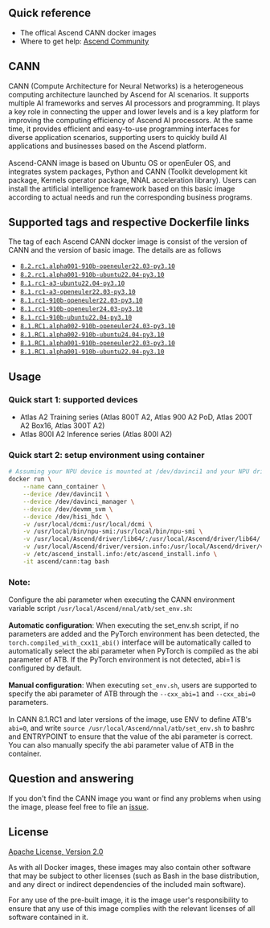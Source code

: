 ## Quick reference
- The offical Ascend CANN docker images
- Where to get help: [Ascend Community](https://www.hiascend.com/forum/)

## CANN
CANN (Compute Architecture for Neural Networks) is a heterogeneous computing architecture launched by Ascend for AI scenarios. It supports multiple AI frameworks and serves AI processors and programming. It plays a key role in connecting the upper and lower levels and is a key platform for improving the computing efficiency of Ascend AI processors. At the same time, it provides efficient and easy-to-use programming interfaces for diverse application scenarios, supporting users to quickly build AI applications and businesses based on the Ascend platform.<br>
<br>
Ascend-CANN image is based on Ubuntu OS or openEuler OS, and integrates system packages, Python and CANN (Toolkit development kit package, Kernels operator package, NNAL acceleration library). Users can install the artificial intelligence framework based on this basic image according to actual needs and run the corresponding business programs.

## Supported tags and respective Dockerfile links
The tag of each Ascend CANN docker image is consist of the version of CANN and the version of basic image. The details are as follows

-	[`8.2.rc1.alpha001-910b-openeuler22.03-py3.10`](https://github.com/Ascend/cann-container-image/blob/main/cann/8.2.rc1.alpha001-910b-openeuler22.03-py3.10/Dockerfile)
-	[`8.2.rc1.alpha001-910b-ubuntu22.04-py3.10`](https://github.com/Ascend/cann-container-image/blob/main/cann/8.2.rc1.alpha001-910b-ubuntu22.04-py3.10/Dockerfile)
-	[`8.1.rc1-a3-ubuntu22.04-py3.10`](https://github.com/Ascend/cann-container-image/blob/main/cann/8.1.rc1-a3-ubuntu22.04-py3.10/Dockerfile)
-	[`8.1.rc1-a3-openeuler22.03-py3.10`](https://github.com/Ascend/cann-container-image/blob/main/cann/8.1.rc1-a3-openeuler22.03-py3.10/Dockerfile)
-	[`8.1.rc1-910b-openeuler22.03-py3.10`](https://github.com/Ascend/cann-container-image/blob/main/cann/8.1.rc1-910b-openeuler22.03-py3.10/Dockerfile)
-	[`8.1.rc1-910b-openeuler24.03-py3.10`](https://github.com/Ascend/cann-container-image/blob/main/cann/8.1.rc1-910b-openeuler24.03-py3.10/Dockerfile)
-	[`8.1.rc1-910b-ubuntu22.04-py3.10`](https://github.com/Ascend/cann-container-image/blob/main/cann/8.1.rc1-910b-ubuntu22.04-py3.10/Dockerfile)
-	[`8.1.RC1.alpha002-910b-openeuler24.03-py3.10`](https://github.com/Ascend/cann-container-image/blob/main/cann/8.1.RC1.alpha002-910b-openeuler24.03-py3.10/Dockerfile)
-	[`8.1.RC1.alpha002-910b-ubuntu24.04-py3.10`](https://github.com/Ascend/cann-container-image/blob/main/cann/8.1.RC1.alpha002-910b-ubuntu24.04-py3.10/Dockerfile)
-	[`8.1.RC1.alpha001-910b-openeuler22.03-py3.10`](https://github.com/Ascend/cann-container-image/blob/main/cann/8.1.RC1.alpha001-910b-openeuler22.03-py3.10/Dockerfile)
-	[`8.1.RC1.alpha001-910b-ubuntu22.04-py3.10`](https://github.com/Ascend/cann-container-image/blob/main/cann/8.1.RC1.alpha001-910b-ubuntu22.04-py3.10/Dockerfile)

## Usage

### Quick start 1: supported devices
- Atlas A2 Training series (Atlas 800T A2, Atlas 900 A2 PoD, Atlas 200T A2 Box16, Atlas 300T A2)
- Atlas 800I A2 Inference series (Atlas 800I A2)

### Quick start 2: setup environment using container

```bash
# Assuming your NPU device is mounted at /dev/davinci1 and your NPU driver is installed at /usr/local/Ascend:
docker run \
    --name cann_container \
    --device /dev/davinci1 \
    --device /dev/davinci_manager \
    --device /dev/devmm_svm \
    --device /dev/hisi_hdc \
    -v /usr/local/dcmi:/usr/local/dcmi \
    -v /usr/local/bin/npu-smi:/usr/local/bin/npu-smi \
    -v /usr/local/Ascend/driver/lib64/:/usr/local/Ascend/driver/lib64/ \
    -v /usr/local/Ascend/driver/version.info:/usr/local/Ascend/driver/version.info \
    -v /etc/ascend_install.info:/etc/ascend_install.info \
    -it ascend/cann:tag bash
```

### Note:
Configure the abi parameter when executing the CANN environment variable script `/usr/local/Ascend/nnal/atb/set_env.sh`:<br>
<br>
**Automatic configuration**: When executing the set_env.sh script, if no parameters are added and the PyTorch environment has been detected, the `torch.compiled_with_cxx11_abi()` interface will be automatically called to automatically select the abi parameter when PyTorch is compiled as the abi parameter of ATB. If the PyTorch environment is not detected, abi=1 is configured by default.<br>
<br>
**Manual configuration**: When executing `set_env.sh`, users are supported to specify the abi parameter of ATB through the `--cxx_abi=1` and `--cxx_abi=0` parameters.<br>
<br>
In CANN 8.1.RC1 and later versions of the image, use ENV to define ATB's `abi=0`, and write `source /usr/local/Ascend/nnal/atb/set_env.sh` to bashrc and ENTRYPOINT to ensure that the value of the abi parameter is correct. You can also manually specify the abi parameter value of ATB in the container.

## Question and answering
If you don't find the CANN image you want or find any problems when using the image, please feel free to file an [issue](https://github.com/Ascend/cann-container-image/issues).

## License
[Apache License, Version 2.0](https://github.com/Ascend/cann-container-image/blob/main/LICENSE)

As with all Docker images, these images may also contain other software that may be subject to other licenses (such as Bash in the base distribution, and any direct or indirect dependencies of the included main software).

For any use of the pre-built image, it is the image user's responsibility to ensure that any use of this image complies with the relevant licenses of all software contained in it.